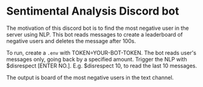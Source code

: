 # Sentimental Analysis Discord bot

The motivation of this discord bot is to find the most negative user in the server using NLP.
This bot reads messages to create a leaderboard of negative users and deletes the message after 100s.

To run, create a `.env` with TOKEN=YOUR-BOT-TOKEN.
The bot reads user's messages only, going back by a specified amount.
Trigger the NLP with $disrespect [ENTER NO.].
E.g. $disrespect 10, to read the last 10 messages.

The output is board of the most negative users in the text channel.
